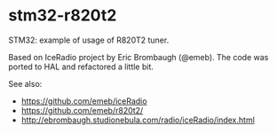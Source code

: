 # stm32-r820t2

STM32: example of usage of R820T2 tuner.

Based on IceRadio project by Eric Brombaugh (@emeb). The code was ported to HAL
and refactored a little bit.

See also:

* https://github.com/emeb/iceRadio
* https://github.com/emeb/r820t2/
* http://ebrombaugh.studionebula.com/radio/iceRadio/index.html


